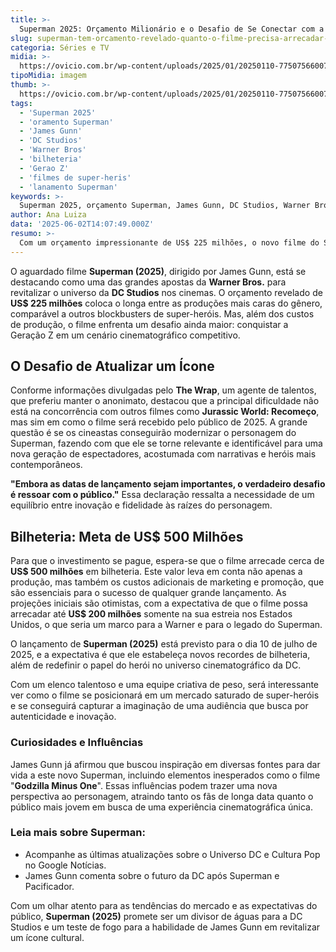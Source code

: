 ```yaml
---
title: >-
  Superman 2025: Orçamento Milionário e o Desafio de Se Conectar com a Geração Z
slug: superman-tem-orcamento-revelado-quanto-o-filme-precisa-arrecadar-para-se-pagar
categoria: Séries e TV
midia: >-
  https://ovicio.com.br/wp-content/uploads/2025/01/20250110-77507566007-superman-exclusive-1.webp
tipoMidia: imagem
thumb: >-
  https://ovicio.com.br/wp-content/uploads/2025/01/20250110-77507566007-superman-exclusive-1.webp
tags:
  - 'Superman 2025'
  - 'oramento Superman'
  - 'James Gunn'
  - 'DC Studios'
  - 'Warner Bros'
  - 'bilheteria'
  - 'Gerao Z'
  - 'filmes de super-heris'
  - 'lanamento Superman'
keywords: >-
  Superman 2025, orçamento Superman, James Gunn, DC Studios, Warner Bros, bilheteria, Geração Z, filmes de super-heróis, lançamento Superman
author: Ana Luiza
data: '2025-06-02T14:07:49.000Z'
resumo: >-
  Com um orçamento impressionante de US$ 225 milhões, o novo filme do Superman, dirigido por James Gunn, precisa alcançar US$ 500 milhões em bilheteria para garantir lucro. Entenda os desafios que o herói enfrenta para conquistar o público atual.
---
```


O aguardado filme **Superman (2025)**, dirigido por James Gunn, está se destacando como uma das grandes apostas da **Warner Bros.** para revitalizar o universo da **DC Studios** nos cinemas. O orçamento revelado de **US$ 225 milhões** coloca o longa entre as produções mais caras do gênero, comparável a outros blockbusters de super-heróis. Mas, além dos custos de produção, o filme enfrenta um desafio ainda maior: conquistar a Geração Z em um cenário cinematográfico competitivo.

## O Desafio de Atualizar um Ícone

Conforme informações divulgadas pelo **The Wrap**, um agente de talentos, que preferiu manter o anonimato, destacou que a principal dificuldade não está na concorrência com outros filmes como **Jurassic World: Recomeço**, mas sim em como o filme será recebido pelo público de 2025. A grande questão é se os cineastas conseguirão modernizar o personagem do Superman, fazendo com que ele se torne relevante e identificável para uma nova geração de espectadores, acostumada com narrativas e heróis mais contemporâneos.

**"Embora as datas de lançamento sejam importantes, o verdadeiro desafio é ressoar com o público."** Essa declaração ressalta a necessidade de um equilíbrio entre inovação e fidelidade às raízes do personagem.

## Bilheteria: Meta de US$ 500 Milhões

Para que o investimento se pague, espera-se que o filme arrecade cerca de **US$ 500 milhões** em bilheteria. Este valor leva em conta não apenas a produção, mas também os custos adicionais de marketing e promoção, que são essenciais para o sucesso de qualquer grande lançamento. As projeções iniciais são otimistas, com a expectativa de que o filme possa arrecadar até **US$ 200 milhões** somente na sua estreia nos Estados Unidos, o que seria um marco para a Warner e para o legado do Superman.

O lançamento de **Superman (2025)** está previsto para o dia 10 de julho de 2025, e a expectativa é que ele estabeleça novos recordes de bilheteria, além de redefinir o papel do herói no universo cinematográfico da DC.

Com um elenco talentoso e uma equipe criativa de peso, será interessante ver como o filme se posicionará em um mercado saturado de super-heróis e se conseguirá capturar a imaginação de uma audiência que busca por autenticidade e inovação.

### Curiosidades e Influências

James Gunn já afirmou que buscou inspiração em diversas fontes para dar vida a este novo Superman, incluindo elementos inesperados como o filme "**Godzilla Minus One**". Essas influências podem trazer uma nova perspectiva ao personagem, atraindo tanto os fãs de longa data quanto o público mais jovem em busca de uma experiência cinematográfica única.

### Leia mais sobre Superman:

- Acompanhe as últimas atualizações sobre o Universo DC e Cultura Pop no Google Notícias.
- James Gunn comenta sobre o futuro da DC após Superman e Pacificador.

Com um olhar atento para as tendências do mercado e as expectativas do público, **Superman (2025)** promete ser um divisor de águas para a DC Studios e um teste de fogo para a habilidade de James Gunn em revitalizar um ícone cultural.